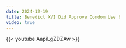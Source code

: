 ```yaml
---
date: 2024-12-19
title: Benedict XVI Did Approve Condom Use !
video: true
---
```



{{< youtube AapiLgZDZAw >}}
